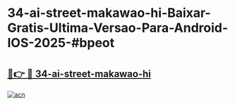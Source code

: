 # 34-ai-street-makawao-hi-Baixar-Gratis-Ultima-Versao-Para-Android-IOS-2025-#bpeot

# <h2><a href="https://ainizakaria.my?title=34-ai-street-makawao-hi&ref=24M">🔗👉 🔴 34-ai-street-makawao-hi</a></h2>

[![acn](https://github.com/user-attachments/assets/0f9c940e-d8b0-45ae-aac7-cd30a18b3e1c)](https://ainizakaria.my?title=34-ai-street-makawao-hi&ref=24M)

